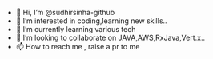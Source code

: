 - 👋 Hi, I’m @sudhirsinha-github
- 👀 I’m interested in coding,learning new skills..
- 🌱 I’m currently learning various tech
- 💞️ I’m looking to collaborate on JAVA,AWS,RxJava,Vert.x..
- 📫 How to reach me , raise a pr to me

<!---
sudhirsinha-github/sudhirsinha-github is a ✨ special ✨ repository because its `README.md` (this file) appears on your GitHub profile.
You can click the Preview link to take a look at your changes.
--->

